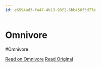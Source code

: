 ```yaml
---
id: e6594ad3-fa47-4b13-98f2-5bb458f3d77e
---
```


# Omnivore
#Omnivore

[Read on Omnivore](https://omnivore.app/me/https-chromewebstore-google-com-detail-omnivore-blkggjdmcfjdbmmm-18e809ebf55)
[Read Original](https://chromewebstore.google.com/detail/omnivore/blkggjdmcfjdbmmmlfcpplkchpeaiiab)

